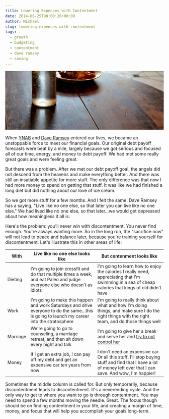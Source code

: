 ```yaml
---
title: Lowering Expenses with Contentment
date: 2014-06-25T08:00:26+00:00
author: Michael
slug: lowering-expenses-with-contentment
tags:
  - growth
  - budgeting
  - contentment
  - dave ramsey
  - saving
---
```

<div class="full-width">
  <img src="/images/feature-lowering-expenses-with-contentment.jpg" alt="Lowering Expenses with Contentment" />
</div>

When [YNAB](/you-need-a-budget/) and [Dave Ramsey](/move-the-needle-with-dave-ramsey/) entered our lives, we became an unstoppable force to meet our financial goals. Our original debt payoff forecasts were beat by a mile, largely because we got serious and focused all of our time, energy, and money to debt payoff. We had met some really great goals and were feeling great.

But there was a problem. After we met our debt payoff goal, the angels did not descend from the heavens and make everything better. And there was still an insatiable appetite for more stuff. The only difference was that now I had more money to spend on getting that stuff. It was like we had finished a long diet but did nothing about our love of ice cream.

So we got more stuff for a few months. And I felt the same. Dave Ramsey has a saying, "Live like no one else, so that later you can live like no one else." We had lived like no one else, so that later&#8230;we would get depressed about how meaningless it all is.

Here's the problem: you'll never win with discontentment. You never find enough. You're always wanting more. So in the long run, the "sacrifice now" will not lead to peace and balance later, because you're training yourself for discontentment. Let's illustrate this in other areas of life:

With | Live like no one else looks like | But contenment looks like
-----|----------------------------------|------------------------
Dieting | I'm going to join crossfit and do that multiple times a week, and eat Paleo and judge everyone else who doesn't as idiots | I'm going to learn how to enjoy the calories I really need, appreciating that I'm swimming in a sea of cheap calories that kings of old didn't have
Work | I'm going to make this happen and work Saturdays and drive everyone to do the same&#8230;this is going to launch my career into the stratosphere | I'm going to really think about what and how I'm doing things, and make sure I do the right things with the right team, and do those things well
Marriage | We're going to go to counseling, a marriage retreat, and then sit down every night and talk | I'm going to give her a break and serve her and <a title="Releasing Control" href="http://hedge-ops.com/releasing-control/">try to not control her</a>
Money | If I get an extra job, I can pay off my debt and get an expensive car ten years from now | I don't need an expensive car. Or all this stuff. I'll stop buying stuff and find that I have a lot of money left over that I can save. And wow, I'm happier!
  
Sometimes the middle column is called for. But only temporarily, because discontentment leads to discontentment. It's a neverending cycle. And the only way to get to where you want to go is through contentment. You may need to spend a few months moving the needle. Great. The focus though should be on finding contentment in your life, and creating a margin of time, money, and focus that will help you accomplish your goals long-term.